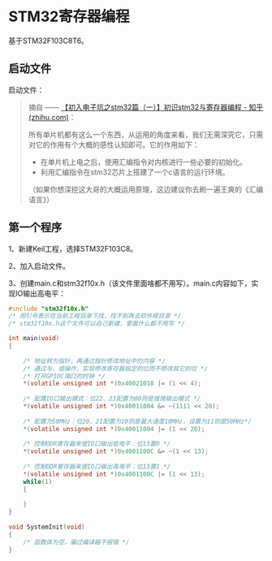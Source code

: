 # STM32寄存器编程

基于STM32F103C8T6。

## 启动文件

启动文件：

> 摘自 —— [【初入电子坑之stm32篇（一）】初识stm32与寄存器编程 - 知乎 (zhihu.com)](https://zhuanlan.zhihu.com/p/344913189)：
>
> 所有单片机都有这么一个东西，从运用的角度来看，我们无需深究它，只需对它的作用有个大概的感性认知即可。它的作用如下：
>
> - 在单片机上电之后，使用汇编指令对内核进行一些必要的初始化。
> - 利用汇编指令在stm32芯片上搭建了一个c语言的运行环境。
>
> （如果你想深挖这大哥的大概运用原理，这边建议你去刷一遍王爽的《汇编语言》）

## 第一个程序

1、新建Keil工程，选择STM32F103C8。

2、加入启动文件。

3、创建main.c和stm32f10x.h（该文件里面啥都不用写）。main.c内容如下，实现IO输出高电平：

```c
#include "stm32f10x.h"
/* 用引号表示在当前工程目录下找，找不到再去软件根目录 */
/* stm32f10x.h这个文件可以自己新建，里面什么都不用写 */

int main(void)
{
    
    /* 地址转为指针，再通过指针修改地址中的内容 */
    /* 通过与、或操作，实现修改寄存器指定的位而不修改其它的位 */
    /* 打开GPIOC端口的时钟 */
    *(volatile unsigned int *)0x40021018 |= (1 << 4);
    
    /* 配置IO口输出模式：位22、23配置为00则是推挽输出模式 */
    *(volatile unsigned int *)0x40011004 &= ~(1111 << 20);
    
    /* 配置为50MHz：位20、21配置为10则是最大速度10MHz，设置为11则是50MHz*/
    *(volatile unsigned int *)0x40011004 |= (1 << 20);
    
    /* 控制ODR寄存器来使IO口输出低电平：位13置0 */
    *(volatile unsigned int *)0x4001100C &= ~(1 << 13);
    
	/* 控制ODR寄存器来使IO口输出高电平：位13置1 */
    *(volatile unsigned int *)0x4001100C |= (1 << 13);
	while(1)
    {
        
    }
}
 
void SystemInit(void)
{ 
    /* 函数体为空，骗过编译器不报错 */
}
```









